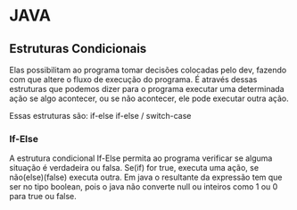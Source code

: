 # JAVA

## Estruturas Condicionais

Elas possibilitam ao programa tomar decisões colocadas pelo dev, fazendo com que altere o fluxo de execução do programa. É através dessas estruturas que podemos dizer para o programa executar uma determinada ação se algo acontecer, ou se não acontecer, ele pode executar outra ação.

Essas estruturas são: if-else if-else / switch-case

### If-Else

A estrutura condicional If-Else permita ao programa verificar se alguma situação é verdadeira ou falsa. Se(if) for true, executa uma ação, se não(else)(false) executa outra. Em java o resultante da expressão tem que ser no tipo boolean, pois o java não converte null ou inteiros como 1 ou 0 para true ou false.



